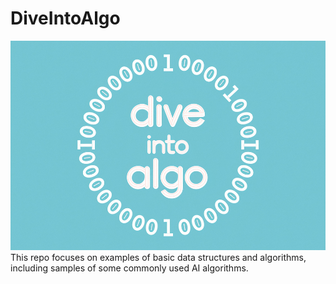 # DiveIntoAlgo

![awww](./images/DiveIntoAlgo.png)
This repo focuses on examples of basic data structures and algorithms, including samples of some commonly used AI algorithms.
